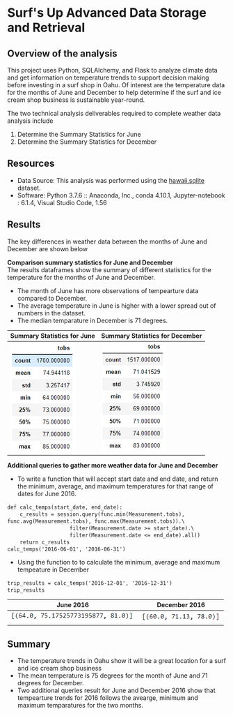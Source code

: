 # Surf's Up Advanced Data Storage and Retrieval

## Overview of the analysis
This project uses Python, SQLAlchemy, and Flask to analyze climate data and get information on temperature trends to support decision making before investing in a surf shop in Oahu.  Of interest are the temperature data for the months of June and December to help determine if the surf and ice cream shop business is sustainable year-round.
<br />

The two technical analysis deliverables required to complete weather data analysis include <br />

1. Determine the Summary Statistics for June
2. Determine the Summary Statistics for December

## Resources
- Data Source: This analysis was performed using the [hawaii.sqlite](https://github.com/aobasuyi/Surfs_up/blob/main/hawaii.sqlite) dataset.
- Software: Python 3.7.6 :: Anaconda, Inc., conda 4.10.1, Jupyter-notebook : 6.1.4, Visual Studio Code, 1.56

## Results
The key differences in weather data between the months of June and December are shown below <br />

**Comparison summary statistics for June and December** <br />
The results dataframes show the summary of different statistics for the temperature for the months of June and December. 
- The month of June has more observations of tempearture data compared to December.
- The  average temperature in June is higher with a lower spread out of numbers in the dataset.
- The median temparature in December is 71 degrees.

| Summary Statistics for June | Summary Statistics for December |
| ------------- | ------------- |
| ![June](Resources/June_statistics.png)  | ![December](Resources/December_statistics.png)  |


**Additional queries to gather more weather data for June and December**

- To write a function that will accept start date and end date,  and return the minimum, average, and maximum temperatures for that range of dates for June 2016.

```
def calc_temps(start_date, end_date):
    c_results = session.query(func.min(Measurement.tobs), func.avg(Measurement.tobs), func.max(Measurement.tobs)).\
                    filter(Measurement.date >= start_date).\
                    filter(Measurement.date <= end_date).all()
    return c_results
calc_temps('2016-06-01', '2016-06-31')

```
- Using the function to to calculate the minimum, average and maximum tempeature in December 
```
trip_results = calc_temps('2016-12-01', '2016-12-31')
trip_results
```
| June 2016 | December 2016|
| ------------- | ------------- |
| ![June](Resources/June_2016_temp.png)  | ![December](Resources/December_2016_temp.png)  |

## Summary
- The temperature trends in Oahu show it will be a great location for a surf and ice cream shop business 
- The mean temperature is 75 degrees for the month of June and 71 degrees for December. 
- Two additional queries result for June and December 2016 show that tempearture trends for 2016 follows the avearge, minimum and maximum temparatures for the two months.

